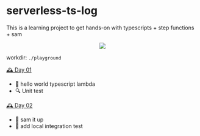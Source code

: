 # serverless-ts-log
This is a learning project to get hands-on with typescripts + step functions + sam
<p align="center">
  <img src="https://media.giphy.com/media/aCa8jFalHHJvi/giphy.gif">
</p>

workdir: `./playground`

[🕰️ Day 01](./day-01) 
- 👋 hello world typescript lambda
- 🔍 Unit test

[🕰️ Day 02](./day-02)
- 🚀 sam it up 
- 🔗 add local integration test